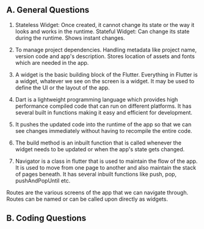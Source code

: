 ## A. General Questions

1. Stateless Widget: Once created, it cannot change its state or the way it looks and works in the runtime.
   Stateful Widget: Can change its state during the runtime. Shows instant changes.

2. To manage project dependencies. Handling metadata like project name, version code and app's description. Stores location of assets and fonts which are needed in the app.

3. A widget is the basic building block of the Flutter. Everything in Flutter is a widget, whatever we see on the screen is a widget. It may be used to define the UI or the layout of the app.

4. Dart is a lightweight programming language which provides high performance compiled code that can run on different platforms. It has several built in functions making it easy and efficient for development.

5. It pushes the updated code into the runtime of the app so that we can see changes immediately without having to recompile the entire code.

6. The build method is an inbuilt function that is called whenever the widget needs to be updated or when the app's state gets changed.

7. Navigator is a class in flutter that is used to maintain the flow of the app. It is used to move from one page to another and also maintain the stack of pages beneath. It has several inbuilt functions like push, pop, pushAndPopUntil etc.

Routes are the various screens of the app that we can navigate through. Routes can be named or can be called upon directly as widgets.

## B. Coding Questions
